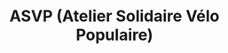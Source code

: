 ---
title: "ASVP (Atelier Solidaire Vélo Populaire)"
url: /marseille/asvp-atelier-solidaire-velo-populaire/
shop: vélo
---